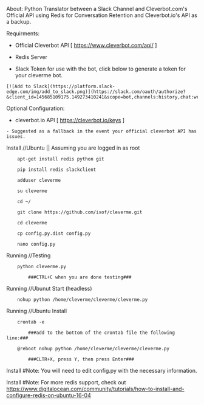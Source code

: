 About:
	Python Translator between a Slack Channel and Cleverbot.com's Official API 
	using Redis for Conversation Retention and Cleverbot.io's API as a backup.


Requirments:

   * Official Cleverbot API [ https://www.cleverbot.com/api/ ]
   
   * Redis Server
   
   * Slack Token for use with the bot, click below to generate a token for your cleverme bot.
   
	[![Add to Slack](https://platform.slack-edge.com/img/add_to_slack.png)](https://slack.com/oauth/authorize?&client_id=145685109175.149273410241&scope=bot,channels:history,chat:write:bot,channels:read)

Optional Configuration:

   * cleverbot.io API [ https://cleverbot.io/keys ]
   
    - Suggested as a fallback in the event your official cleverbot API has issues.


Install //Ubuntu || Assuming you are logged in as root

        apt-get install redis python git
	
        pip install redis slackclient
	
        adduser cleverme
	
        su cleverme
	
        cd ~/
	
        git clone https://github.com/ixof/cleverme.git
	
        cd cleverme
	
        cp config.py.dist config.py
	
        nano config.py


Running //Testing

        python cleverme.py
	
        	###CTRL+C when you are done testing###
        
	
Running //Ubunut Start (headless)

        nohup python /home/cleverme/cleverme/cleverme.py
	

Running //Ubuntu Install

        crontab -e
	
        	###add to the bottom of the crontab file the following line:###
		
        @reboot nohup python /home/cleverme/cleverme/cleverme.py
	
        	###CLTR+X, press Y, then press Enter###
	

Install #Note: You will need to edit config.py with the necessary information.

Install #Note: For more redis support, check out https://www.digitalocean.com/community/tutorials/how-to-install-and-configure-redis-on-ubuntu-16-04
